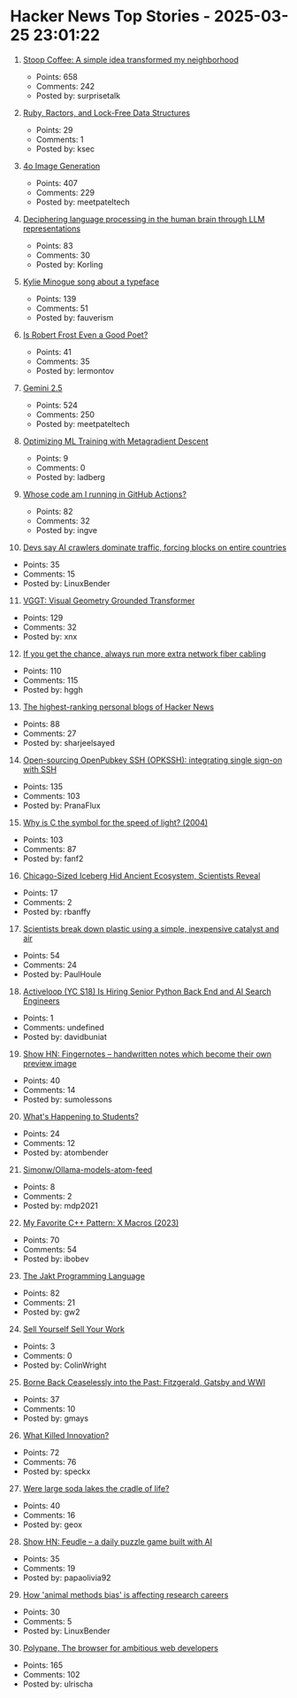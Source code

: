 # Hacker News Top Stories - 2025-03-25 23:01:22

1. [Stoop Coffee: A simple idea transformed my neighborhood](https://supernuclear.substack.com/p/stoop-coffee-how-a-simple-idea-transformed)
   - Points: 658
   - Comments: 242
   - Posted by: surprisetalk

2. [Ruby, Ractors, and Lock-Free Data Structures](https://iliabylich.github.io/ruby-ractors-and-lock-free-data-structures/)
   - Points: 29
   - Comments: 1
   - Posted by: ksec

3. [4o Image Generation](https://openai.com/index/introducing-4o-image-generation/)
   - Points: 407
   - Comments: 229
   - Posted by: meetpateltech

4. [Deciphering language processing in the human brain through LLM representations](https://research.google/blog/deciphering-language-processing-in-the-human-brain-through-llm-representations/)
   - Points: 83
   - Comments: 30
   - Posted by: Korling

5. [Kylie Minogue song about a typeface](https://abcdinamo.com/news/german-bold-italic)
   - Points: 139
   - Comments: 51
   - Posted by: fauverism

6. [Is Robert Frost Even a Good Poet?](https://www.theparisreview.org/blog/2025/03/17/is-robert-frost-even-a-good-poet/)
   - Points: 41
   - Comments: 35
   - Posted by: lermontov

7. [Gemini 2.5](https://blog.google/technology/google-deepmind/gemini-model-thinking-updates-march-2025/)
   - Points: 524
   - Comments: 250
   - Posted by: meetpateltech

8. [Optimizing ML Training with Metagradient Descent](https://arxiv.org/abs/2503.13751)
   - Points: 9
   - Comments: 0
   - Posted by: ladberg

9. [Whose code am I running in GitHub Actions?](https://alexwlchan.net/2025/github-actions-audit/)
   - Points: 82
   - Comments: 32
   - Posted by: ingve

10. [Devs say AI crawlers dominate traffic, forcing blocks on entire countries](https://arstechnica.com/ai/2025/03/devs-say-ai-crawlers-dominate-traffic-forcing-blocks-on-entire-countries/)
   - Points: 35
   - Comments: 15
   - Posted by: LinuxBender

11. [VGGT: Visual Geometry Grounded Transformer](https://github.com/facebookresearch/vggt)
   - Points: 129
   - Comments: 32
   - Posted by: xnx

12. [If you get the chance, always run more extra network fiber cabling](https://utcc.utoronto.ca/~cks/space/blog/sysadmin/RunMoreExtraNetworkFiber)
   - Points: 110
   - Comments: 115
   - Posted by: hggh

13. [The highest-ranking personal blogs of Hacker News](https://refactoringenglish.com/tools/hn-popularity/)
   - Points: 88
   - Comments: 27
   - Posted by: sharjeelsayed

14. [Open-sourcing OpenPubkey SSH (OPKSSH): integrating single sign-on with SSH](https://blog.cloudflare.com/open-sourcing-openpubkey-ssh-opkssh-integrating-single-sign-on-with-ssh/)
   - Points: 135
   - Comments: 103
   - Posted by: PranaFlux

15. [Why is C the symbol for the speed of light? (2004)](https://math.ucr.edu/home/baez/physics/Relativity/SpeedOfLight/c.html)
   - Points: 103
   - Comments: 87
   - Posted by: fanf2

16. [Chicago-Sized Iceberg Hid Ancient Ecosystem, Scientists Reveal](https://gizmodo.com/chicago-sized-iceberg-hid-ancient-ecosystem-scientists-reveal-2000579125)
   - Points: 17
   - Comments: 2
   - Posted by: rbanffy

17. [Scientists break down plastic using a simple, inexpensive catalyst and air](https://phys.org/news/2025-03-scientists-plastic-simple-inexpensive-catalyst.html)
   - Points: 54
   - Comments: 24
   - Posted by: PaulHoule

18. [Activeloop (YC S18) Is Hiring Senior Python Back End and AI Search Engineers](https://careers.activeloop.ai/)
   - Points: 1
   - Comments: undefined
   - Posted by: davidbuniat

19. [Show HN: Fingernotes – handwritten notes which become their own preview image](https://fingernotes.com/note/97513380)
   - Points: 40
   - Comments: 14
   - Posted by: sumolessons

20. [What's Happening to Students?](https://www.honest-broker.com/p/whats-happening-to-students)
   - Points: 24
   - Comments: 12
   - Posted by: atombender

21. [Simonw/Ollama-models-atom-feed](https://simonwillison.net/2025/Mar/22/ollama-models-atom-feed/)
   - Points: 8
   - Comments: 2
   - Posted by: mdp2021

22. [My Favorite C++ Pattern: X Macros (2023)](https://danilafe.com/blog/chapel_x_macros/)
   - Points: 70
   - Comments: 54
   - Posted by: ibobev

23. [The Jakt Programming Language](https://github.com/SerenityOS/jakt)
   - Points: 82
   - Comments: 21
   - Posted by: gw2

24. [Sell Yourself Sell Your Work](https://www.solipsys.co.uk/new/SellYourselfSellYourWork.html?yc25hn)
   - Points: 3
   - Comments: 0
   - Posted by: ColinWright

25. [Borne Back Ceaselessly into the Past: Fitzgerald, Gatsby and WWI](https://www.theworldwar.org/learn/about-wwi/borne-back-ceaselessly-past-fitzgerald-gatsby-and-wwi)
   - Points: 37
   - Comments: 10
   - Posted by: gmays

26. [What Killed Innovation?](https://www.shirleywu.studio/notebook/2025-02-innovation-killer)
   - Points: 72
   - Comments: 76
   - Posted by: speckx

27. [Were large soda lakes the cradle of life?](https://ethz.ch/en/news-and-events/eth-news/news/2025/03/were-large-soda-lakes-the-cradle-of-life.html)
   - Points: 40
   - Comments: 16
   - Posted by: geox

28. [Show HN: Feudle – a daily puzzle game built with AI](https://feudlegame.com)
   - Points: 35
   - Comments: 19
   - Posted by: papaolivia92

29. [How 'animal methods bias' is affecting research careers](https://www.nature.com/articles/d41586-025-00593-3)
   - Points: 30
   - Comments: 5
   - Posted by: LinuxBender

30. [Polypane, The browser for ambitious web developers](https://polypane.app/)
   - Points: 165
   - Comments: 102
   - Posted by: ulrischa

